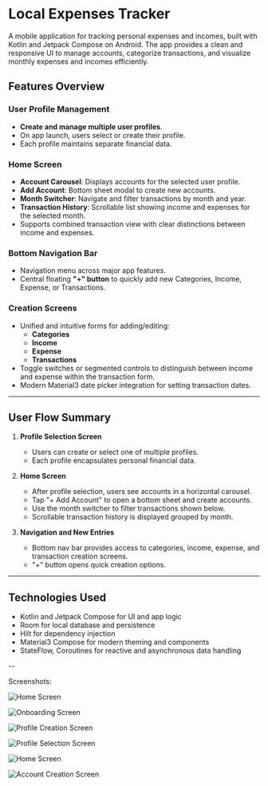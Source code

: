 # Local Expenses Tracker

A mobile application for tracking personal expenses and incomes, built with Kotlin and Jetpack Compose on Android. The app provides a clean and responsive UI to manage accounts, categorize transactions, and visualize monthly expenses and incomes efficiently.

## Features Overview

### User Profile Management
- **Create and manage multiple user profiles**.
- On app launch, users select or create their profile.
- Each profile maintains separate financial data.

### Home Screen
- **Account Carousel**: Displays accounts for the selected user profile.
- **Add Account**: Bottom sheet modal to create new accounts.
- **Month Switcher**: Navigate and filter transactions by month and year.
- **Transaction History**: Scrollable list showing income and expenses for the selected month.
- Supports combined transaction view with clear distinctions between income and expenses.

### Bottom Navigation Bar
- Navigation menu across major app features.
- Central floating **"+" button** to quickly add new Categories, Income, Expense, or Transactions.

### Creation Screens
- Unified and intuitive forms for adding/editing:
    - **Categories**
    - **Income**
    - **Expense**
    - **Transactions**
- Toggle switches or segmented controls to distinguish between income and expense within the transaction form.
- Modern Material3 date picker integration for setting transaction dates.

---

## User Flow Summary

1. **Profile Selection Screen**
    - Users can create or select one of multiple profiles.
    - Each profile encapsulates personal financial data.

2. **Home Screen**
    - After profile selection, users see accounts in a horizontal carousel.
    - Tap "+ Add Account" to open a bottom sheet and create accounts.
    - Use the month switcher to filter transactions shown below.
    - Scrollable transaction history is displayed grouped by month.

3. **Navigation and New Entries**
    - Bottom nav bar provides access to categories, income, expense, and transaction creation screens.
    - "+" button opens quick creation options.

---


## Technologies Used

- Kotlin and Jetpack Compose for UI and app logic
- Room for local database and persistence
- Hilt for dependency injection
- Material3 Compose for modern theming and components
- StateFlow, Coroutines for reactive and asynchronous data handling

--

Screenshots:

![Home Screen](docs/home_screen.png)

![Onboarding Screen](docs/onboarding_screen.png)


![Profile Creation Screen](docs/profile_creation_screen.png)


![Profile Selection Screen](docs/profile_selection.png)


![Home Screen](docs/home_screen_empty.png)


![Account Creation Screen](docs/account_creation_screen.png)



